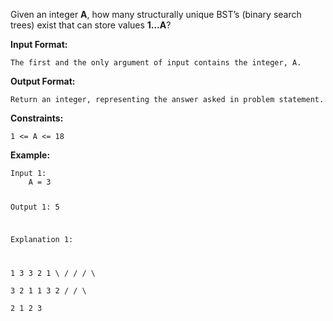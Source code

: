 <div class="markdown-content" id="problem-content">
<p>Given an integer <strong>A</strong>, how many structurally unique BST’s (binary search trees) exist that can store values <strong>1…A</strong>?</p>
<p><strong>Input Format:</strong></p>
<div class="highlighter-rouge"><pre class="highlight"><code>The first and the only argument of input contains the integer, A.
</code></pre>
</div>
<p><strong>Output Format:</strong></p>
<div class="highlighter-rouge"><pre class="highlight"><code>Return an integer, representing the answer asked in problem statement.
</code></pre>
</div>
<p><strong>Constraints:</strong></p>
<div class="highlighter-rouge"><pre class="highlight"><code>1 &lt;= A &lt;= 18
</code></pre>
</div>
<p><strong>Example:</strong></p>
<div class="highlighter-rouge"><pre class="highlight"><code>Input 1:
    A = 3

Output 1:
    5

Explanation 1:

   1         3     3      2      1
    \       /     /      / \      \
     3     2     1      1   3      2
    /     /       \                 \
   2     1         2                 3
</code></pre>
</div>

</div>